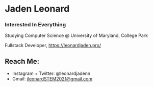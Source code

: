 # Jaden Leonard
### Interested In Everything

Studying Computer Science @ University of Maryland, College Park

Fullstack Developer,
https://leonardjaden.pro/

## Reach Me:
- Instagram + Twitter: @leonardjadenn
- Gmail: jleonardSTEM2021@gmail.com
